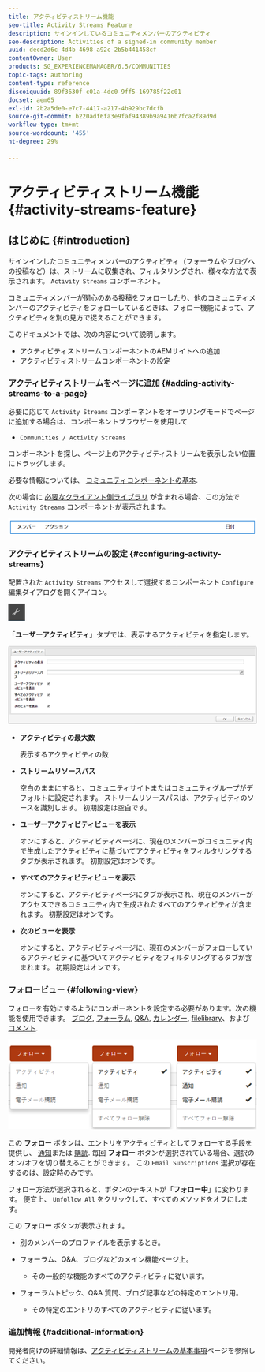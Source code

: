 ```yaml
---
title: アクティビティストリーム機能
seo-title: Activity Streams Feature
description: サインインしているコミュニティメンバーのアクティビティ
seo-description: Activities of a signed-in community member
uuid: decd2d6c-4d4b-4698-a92c-2b5b441458cf
contentOwner: User
products: SG_EXPERIENCEMANAGER/6.5/COMMUNITIES
topic-tags: authoring
content-type: reference
discoiquuid: 89f3630f-c01a-4dc0-9ff5-169785f22c01
docset: aem65
exl-id: 2b2a5de0-e7c7-4417-a217-4b929bc7dcfb
source-git-commit: b220adf6fa3e9faf94389b9a9416b7fca2f89d9d
workflow-type: tm+mt
source-wordcount: '455'
ht-degree: 29%

---
```


# アクティビティストリーム機能 {#activity-streams-feature}

## はじめに {#introduction}

サインインしたコミュニティメンバーのアクティビティ（フォーラムやブログへの投稿など）は、ストリームに収集され、フィルタリングされ、様々な方法で表示されます。 `Activity Streams` コンポーネント。

コミュニティメンバーが関心のある投稿をフォローしたり、他のコミュニティメンバーのアクティビティをフォローしているときは、フォロー機能によって、アクティビティを別の見方で捉えることができます。

このドキュメントでは、次の内容について説明します。

* アクティビティストリームコンポーネントのAEMサイトへの追加
* アクティビティストリームコンポーネントの設定

### アクティビティストリームをページに追加 {#adding-activity-streams-to-a-page}

必要に応じて `Activity Streams` コンポーネントをオーサリングモードでページに追加する場合は、コンポーネントブラウザーを使用して

* `Communities / Activity Streams`

コンポーネントを探し、ページ上のアクティビティストリームを表示したい位置にドラッグします。

必要な情報については、 [コミュニティコンポーネントの基本](/help/communities/basics.md).

次の場合に [必要なクライアント側ライブラリ](/help/communities/essentials-activities.md#essentials-for-client-side) が含まれる場合、この方法で `Activity Streams` コンポーネントが表示されます。

![activity-streams](assets/activity-component.png)

### アクティビティストリームの設定 {#configuring-activity-streams}

配置された `Activity Streams` アクセスして選択するコンポーネント `Configure` 編集ダイアログを開くアイコン。

![設定](assets/configure-new.png)

「**ユーザーアクティビティ**」タブでは、表示するアクティビティを指定します。

![user-activities](assets/user-activities.png)

* **アクティビティの最大数**

   表示するアクティビティの数

* **ストリームリソースパス**

   空白のままにすると、コミュニティサイトまたはコミュニティグループがデフォルトに設定されます。 ストリームリソースパスは、アクティビティのソースを識別します。 初期設定は空白です。

* **ユーザーアクティビティビューを表示**

   オンにすると、アクティビティページに、現在のメンバーがコミュニティ内で生成したアクティビティに基づいてアクティビティをフィルタリングするタブが表示されます。 初期設定はオンです。

* **すべてのアクティビティビューを表示**

   オンにすると、アクティビティページにタブが表示され、現在のメンバーがアクセスできるコミュニティ内で生成されたすべてのアクティビティが含まれます。 初期設定はオンです。

* **次のビューを表示**

   オンにすると、アクティビティページに、現在のメンバーがフォローしているアクティビティに基づいてアクティビティをフィルタリングするタブが含まれます。 初期設定はオンです。

### フォロービュー {#following-view}

フォローを有効にするようにコンポーネントを設定する必要があります。次の機能を使用できます。 [ブログ](/help/communities/blog-feature.md), [フォーラム](/help/communities/forum.md), [Q&amp;A](/help/communities/working-with-qna.md), [カレンダー](/help/communities/calendar.md), [filelibrary](/help/communities/file-library.md)、および [コメント](/help/communities/comments.md).

![フォロービュー](assets/following-activities.png)

この **フォロー** ボタンは、エントリをアクティビティとしてフォローする手段を提供し、 [通知](/help/communities/notifications.md)または [購読](/help/communities/subscriptions.md). 毎回 **フォロー** ボタンが選択されている場合、選択のオン/オフを切り替えることができます。 この `Email Subscriptions` 選択が存在するのは、設定時のみです。

フォロー方法が選択されると、ボタンのテキストが「**フォロー中**」に変わります。 便宜上、 `Unfollow All` をクリックして、すべてのメソッドをオフにします。

この **フォロー** ボタンが表示されます。

* 別のメンバーのプロファイルを表示するとき。
* フォーラム、Q&amp;A、ブログなどのメイン機能ページ上。

   * その一般的な機能のすべてのアクティビティに従います。

* フォーラムトピック、Q&amp;A 質問、ブログ記事などの特定のエントリ用。

   * その特定のエントリのすべてのアクティビティに従います。

### 追加情報 {#additional-information}

開発者向けの詳細情報は、[アクティビティストリームの基本事項](/help/communities/essentials-activities.md)ページを参照してください。
